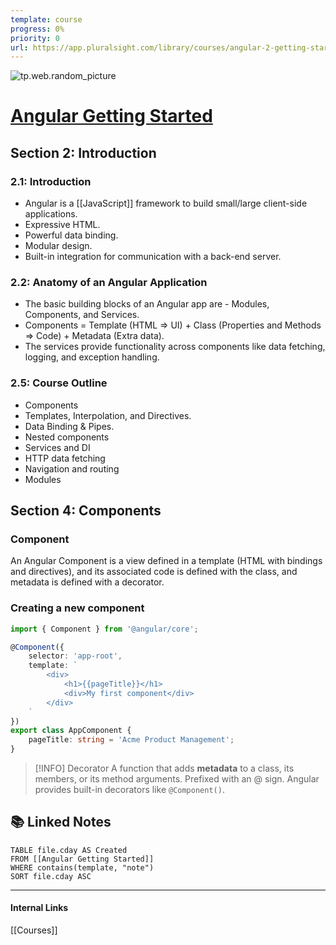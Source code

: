 ```yaml
---
template: course
progress: 0%
priority: 0
url: https://app.pluralsight.com/library/courses/angular-2-getting-started-update/table-of-contents
---
```

![tp.web.random_picture](https://images.unsplash.com/photo-1483666852720-824ca74c50ca?crop=entropy&cs=tinysrgb&fit=crop&fm=jpg&h=300&ixid=MnwxfDB8MXxyYW5kb218MHx8bGFuZHNjYXBlLHdhdGVyLG1vdW50YWlufHx8fHx8MTY3NzM5MjU5Mg&ixlib=rb-4.0.3&q=80&utm_campaign=api-credit&utm_medium=referral&utm_source=unsplash_source&w=900)

# [Angular Getting Started](https://app.pluralsight.com/library/courses/angular-2-getting-started-update/table-of-contents)

## Section 2: Introduction

### 2.1: Introduction
- Angular is a [[JavaScript]] framework to build small/large client-side applications.
- Expressive HTML.
- Powerful data binding.
- Modular design.
- Built-in integration for communication with a back-end server.

### 2.2: Anatomy of an Angular Application
- The basic building blocks of an Angular app are - Modules, Components, and Services.
- Components = Template (HTML => UI) + Class (Properties and Methods => Code) + Metadata (Extra data).
- The services provide functionality across components like data fetching, logging, and exception handling.

### 2.5: Course Outline
- Components
- Templates, Interpolation, and Directives.
- Data Binding & Pipes.
- Nested components
- Services and DI
- HTTP data fetching
- Navigation and routing
- Modules

## Section 4: Components

### Component
An Angular Component is a view defined in a template (HTML with bindings and directives), and its associated code is defined with the class, and metadata is defined with a decorator.

### Creating a new component
```typescript
import { Component } from '@angular/core';

@Component({
	selector: 'app-root',
	template: `
		<div>
			<h1>{{pageTitle}}</h1>
			<div>My first component</div>
		</div>
	`
})
export class AppComponent {
	pageTitle: string = 'Acme Product Management';
}
```

> [!INFO] Decorator
> A function that adds **metadata** to a class, its members, or its method arguments. Prefixed with an @ sign. Angular provides built-in decorators like `@Component()`.



## 📚 Linked Notes
```dataview
TABLE file.cday AS Created 
FROM [[Angular Getting Started]]
WHERE contains(template, "note") 
SORT file.cday ASC
```

---
#### Internal Links
[[Courses]]
